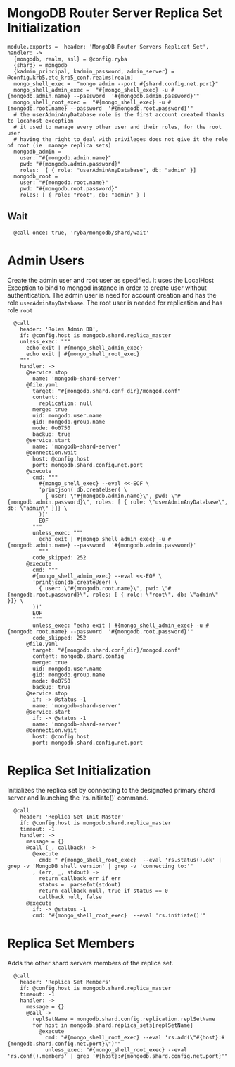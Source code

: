 
# MongoDB Router Server Replica Set Initialization

    module.exports =  header: 'MongoDB Router Servers Replicat Set', handler: ->
      {mongodb, realm, ssl} = @config.ryba
      {shard} = mongodb
      {kadmin_principal, kadmin_password, admin_server} = @config.krb5.etc_krb5_conf.realms[realm]
      mongo_shell_exec =  "mongo admin --port #{shard.config.net.port}"
      mongo_shell_admin_exec =  "#{mongo_shell_exec} -u #{mongodb.admin.name} --password  '#{mongodb.admin.password}'"
      mongo_shell_root_exec =  "#{mongo_shell_exec} -u #{mongodb.root.name} --password  '#{mongodb.root.password}'"
      # the userAdminAnyDatabase role is the first account created thanks to locahost exception
      # it used to manage every other user and their roles, for the root user
      # having the right to deal with privileges does not give it the role of root (ie  manage replica sets)
      mongodb_admin =
        user: "#{mongodb.admin.name}"
        pwd: "#{mongodb.admin.password}"
        roles:  [ { role: "userAdminAnyDatabase", db: "admin" }]
      mongodb_root =
        user: "#{mongodb.root.name}"
        pwd: "#{mongodb.root.password}"
        roles: [ { role: "root", db: "admin" } ]

## Wait

      @call once: true, 'ryba/mongodb/shard/wait'

# Admin Users

Create the admin user and root user as specified. It uses the LocalHost Exception to
bind to mongod instance in order to create user without authentication.
The admin user is need for account creation and has the role `userAdminAnyDatabase`.
The root user is needed for replication and has role `root`

      @call
        header: 'Roles Admin DB',
        if: @config.host is mongodb.shard.replica_master
        unless_exec: """
          echo exit | #{mongo_shell_admin_exec}
          echo exit | #{mongo_shell_root_exec}
        """
        handler: ->
          @service.stop
            name: 'mongodb-shard-server'
          @file.yaml
            target: "#{mongodb.shard.conf_dir}/mongod.conf"
            content:
              replication: null
            merge: true
            uid: mongodb.user.name
            gid: mongodb.group.name
            mode: 0o0750
            backup: true
          @service.start
            name: 'mongodb-shard-server'
          @connection.wait
            host: @config.host
            port: mongodb.shard.config.net.port
          @execute
            cmd: """
              #{mongo_shell_exec} --eval <<-EOF \
              'printjson( db.createUser( \
                { user: \"#{mongodb.admin.name}\", pwd: \"#{mongodb.admin.password}\", roles: [ { role: \"userAdminAnyDatabase\", db: \"admin\" }]} \
              ))'
              EOF
            """
            unless_exec: """
              echo exit | #{mongo_shell_admin_exec} -u #{mongodb.admin.name} --password  '#{mongodb.admin.password}'
              """
            code_skipped: 252
          @execute
            cmd: """
            #{mongo_shell_admin_exec} --eval <<-EOF \
            'printjson(db.createUser( \
              { user: \"#{mongodb.root.name}\", pwd: \"#{mongodb.root.password}\", roles: [ { role: \"root\", db: \"admin\" }]} \
            ))'
            EOF
            """
            unless_exec: "echo exit | #{mongo_shell_admin_exec} -u #{mongodb.root.name} --password  '#{mongodb.root.password}'"
            code_skipped: 252
          @file.yaml
            target: "#{mongodb.shard.conf_dir}/mongod.conf"
            content: mongodb.shard.config
            merge: true
            uid: mongodb.user.name
            gid: mongodb.group.name
            mode: 0o0750
            backup: true
          @service.stop
            if: -> @status -1
            name: 'mongodb-shard-server'
          @service.start
            if: -> @status -1
            name: 'mongodb-shard-server'
          @connection.wait
            host: @config.host
            port: mongodb.shard.config.net.port


# Replica Set Initialization

Initializes the replica set by connecting to the designated primary shard server
and launching the 'rs.initiate()' command.

      @call
        header: 'Replica Set Init Master'
        if: @config.host is mongodb.shard.replica_master
        timeout: -1
        handler: ->
          message = {}
          @call (_, callback) ->
            @execute
              cmd: " #{mongo_shell_root_exec}  --eval 'rs.status().ok' | grep -v 'MongoDB shell version' | grep -v 'connecting to:'"
            , (err, _, stdout) ->
              return callback err if err
              status =  parseInt(stdout)
              return callback null, true if status == 0
              callback null, false
          @execute
            if: -> @status -1
            cmd: "#{mongo_shell_root_exec}  --eval 'rs.initiate()'"

# Replica Set Members

Adds the other shard servers members of the replica set.

      @call
        header: 'Replica Set Members'
        if: @config.host is mongodb.shard.replica_master
        timeout: -1
        handler: ->
          message = {}
          @call ->
            replSetName = mongodb.shard.config.replication.replSetName
            for host in mongodb.shard.replica_sets[replSetName]
              @execute
                cmd: "#{mongo_shell_root_exec} --eval 'rs.add(\"#{host}:#{mongodb.shard.config.net.port}\")'"
                unless_exec: "#{mongo_shell_root_exec} --eval 'rs.conf().members' | grep '#{host}:#{mongodb.shard.config.net.port}'"
